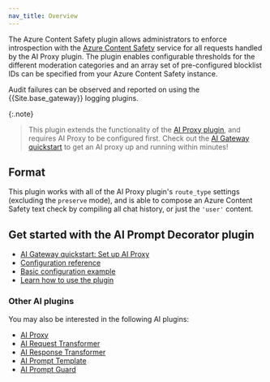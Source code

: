 ```yaml
---
nav_title: Overview
---
```


The Azure Content Safety plugin allows administrators to enforce 
introspection with the [Azure Content Safety](https://azure.microsoft.com/en-us/products/ai-services/ai-content-safety) service 
for all requests handled by the AI Proxy plugin.
The plugin enables configurable thresholds for the different moderation categories 
and an array set of pre-configured blocklist IDs can be specified from your Azure Content Safety instance.

Audit failures can be observed and reported on using the {{Site.base_gateway}} logging plugins.

{:.note}
> This plugin extends the functionality of the [AI Proxy plugin](/hub/kong-inc/ai-proxy/), and requires AI Proxy to be configured first. 
Check out the [AI Gateway quickstart](/gateway/latest/get-started/ai-gateway/) to get an AI proxy up and running within minutes!

## Format

This plugin works with all of the AI Proxy plugin's `route_type` settings (excluding the `preserve` mode), and is able to
compose an Azure Content Safety text check by compiling all chat history, or just the `'user'` content.

## Get started with the AI Prompt Decorator plugin

* [AI Gateway quickstart: Set up AI Proxy](/gateway/latest/get-started/ai-gateway/)
* [Configuration reference](/hub/kong-inc/ai-azure-content-safety/configuration/)
* [Basic configuration example](/hub/kong-inc/ai-prompt-decorator/how-to/basic-example/)
* [Learn how to use the plugin](/hub/kong-inc/ai-prompt-decorator/how-to/)

### Other AI plugins

You may also be interested in the following AI plugins:
* [AI Proxy](/hub/kong-inc/ai-proxy/)
* [AI Request Transformer](/hub/kong-inc/ai-request-transformer/)
* [AI Response Transformer](/hub/kong-inc/ai-request-transformer/)
* [AI Prompt Template](/hub/kong-inc/ai-prompt-template/)
* [AI Prompt Guard](/hub/kong-inc/ai-prompt-guard/)
